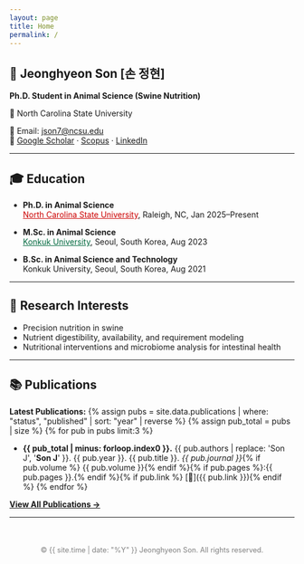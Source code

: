 ```yaml
---
layout: page
title: Home
permalink: /
---
```



## 🐷 Jeonghyeon Son [손 정현]
**Ph.D. Student in Animal Science (Swine Nutrition)**  

🐺 North Carolina State University  

📧 Email: [json7@ncsu.edu](mailto:json7@ncsu.edu)  
🔗 [Google Scholar](https://scholar.google.com/citations?user=FwQUdD4AAAAJ&hl=en&authuser=1) · 
[Scopus](https://www.scopus.com/authid/detail.uri?authorId=58131804100) · 
[LinkedIn](https://www.linkedin.com/in/jeonghyeon-son-107a10246/)

---

## 🎓 Education
- **Ph.D. in Animal Science**  
  <a href="https://sungwookim.wordpress.ncsu.edu/kimlab/" style="color:#CC0000">North Carolina State University</a>, Raleigh, NC, Jan 2025–Present  

- **M.Sc. in Animal Science**  
  <a href="http://pig.konkuk.ac.kr/" style="color:#00693E">Konkuk University</a>, Seoul, South Korea, Aug 2023  

- **B.Sc. in Animal Science and Technology**  
  Konkuk University, Seoul, South Korea, Aug 2021  

---
## 🔬 Research Interests
- Precision nutrition in swine  
- Nutrient digestibility, availability, and requirement modeling  
- Nutritional interventions and microbiome analysis for intestinal health  


---
## 📚 Publications
**Latest Publications:**
{% assign pubs = site.data.publications | where: "status", "published" | sort: "year" | reverse %}
{% assign pub_total = pubs | size %}
{% for pub in pubs limit:3 %}
- **{{ pub_total | minus: forloop.index0 }}.** {{ pub.authors | replace: 'Son J', '<strong>Son J</strong>' }}. {{ pub.year }}. {{ pub.title }}. *{{ pub.journal }}*{% if pub.volume %} {{ pub.volume }}{% endif %}{% if pub.pages %}:{{ pub.pages }}.{% endif %}{% if pub.link %} [🔗]({{ pub.link }}){% endif %}
{% endfor %}

[**View All Publications →**](/publication/)






---
<footer style="text-align:center; margin-top:50px; font-size:0.9em; color:gray;">
  © {{ site.time | date: "%Y" }} Jeonghyeon Son. All rights reserved.
</footer>
